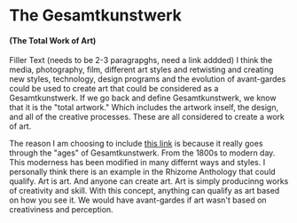 # The Gesamtkunstwerk 
#### (The Total Work of Art)

Filler Text (needs to be 2-3 paragrapghs, need a link addded)
I think the media, photography, film, different art styles and retwisting and creating new styles, technology, design programs and the evolution of avant-gardes could be used to create art that could be considered as a Gesamtkunstwerk. If we go back and define Gesamtkunstwerk, we know that it is the "total artwork." Which includes the artwork inself, the design, and all of the creative processes. These are all considered to create a work of art. 

The reason I am choosing to include [this link](https://magazine.artland.com/gesamtkunstwerk-the-total-work-of-art-through-the-ages/) is because it really goes through the "ages" of Gesamtkunstwerk. From the 1800s to modern day. This moderness has been modified in many differnt ways and styles. I personally think there is an example in the Rhizome Anthology that could qualify. Art is art. And anyone can create art. Art is simply producinng works of creativity and skill. With this concept, anything can qualify as art based on how you see it. We would have avant-gardes if art wasn't based on creativiness and perception. 

<!--Hidden messages needs to be added; how to- cant use mardown syntax to do this but we can with html (notes or messages that viewers can see) <!--Write comments here--> <!--<p>This is a paragraph using html file.</p> <!--the paragraph tag will be visible.-->

<!--Hidden image .-------------------.
     /--"--.------.------/|
     |Kodak|__Ll__| [==] ||
     |     | .--. | """" ||
     |     |( () )|      ||
jgs  |     | `--' |      |/
     `-----'------'------'
-->
